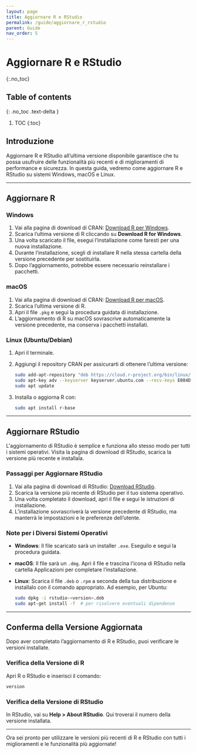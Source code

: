 ```yaml
---
layout: page
title: Aggiornare R e RStudio
permalink: /guide/aggiornare_r_rstudio
parent: Guide
nav_order: 5
---
```


# Aggiornare R e RStudio
{:.no_toc}

## Table of contents
{: .no_toc .text-delta }

1. TOC
{:toc}

## Introduzione

Aggiornare R e RStudio all’ultima versione disponibile garantisce che tu possa usufruire delle funzionalità più recenti e di miglioramenti di performance e sicurezza. In questa guida, vedremo come aggiornare R e RStudio su sistemi Windows, macOS e Linux.

---

## Aggiornare R

### Windows

1. Vai alla pagina di download di CRAN: [Download R per Windows](https://cran.r-project.org/bin/windows/base/).
2. Scarica l’ultima versione di R cliccando su **Download R for Windows**.
3. Una volta scaricato il file, esegui l’installazione come faresti per una nuova installazione.
4. Durante l’installazione, scegli di installare R nella stessa cartella della versione precedente per sostituirla.
5. Dopo l’aggiornamento, potrebbe essere necessario reinstallare i pacchetti. 

### macOS

1. Vai alla pagina di download di CRAN: [Download R per macOS](https://cran.r-project.org/bin/macosx/).
2. Scarica l’ultima versione di R.
3. Apri il file `.pkg` e segui la procedura guidata di installazione.
4. L’aggiornamento di R su macOS sovrascrive automaticamente la versione precedente, ma conserva i pacchetti installati.

### Linux (Ubuntu/Debian)

1. Apri il terminale.
2. Aggiungi il repository CRAN per assicurarti di ottenere l’ultima versione:

   ```bash
   sudo add-apt-repository "deb https://cloud.r-project.org/bin/linux/ubuntu $(lsb_release -cs)-cran40/"
   sudo apt-key adv --keyserver keyserver.ubuntu.com --recv-keys E084DAB9
   sudo apt update
   ```

3. Installa o aggiorna R con:

   ```bash
   sudo apt install r-base
   ```

---

## Aggiornare RStudio

L'aggiornamento di RStudio è semplice e funziona allo stesso modo per tutti i sistemi operativi. Visita la pagina di download di RStudio, scarica la versione più recente e installala.

### Passaggi per Aggiornare RStudio

1. Vai alla pagina di download di RStudio: [Download RStudio](https://posit.co/download/rstudio-desktop/).
2. Scarica la versione più recente di RStudio per il tuo sistema operativo.
3. Una volta completato il download, apri il file e segui le istruzioni di installazione.
4. L’installazione sovrascriverà la versione precedente di RStudio, ma manterrà le impostazioni e le preferenze dell’utente.

### Note per i Diversi Sistemi Operativi

- **Windows**: Il file scaricato sarà un installer `.exe`. Eseguilo e segui la procedura guidata.
- **macOS**: Il file sarà un `.dmg`. Apri il file e trascina l’icona di RStudio nella cartella Applicazioni per completare l’installazione.
- **Linux**: Scarica il file `.deb` o `.rpm` a seconda della tua distribuzione e installalo con il comando appropriato. Ad esempio, per Ubuntu:

   ```bash
   sudo dpkg -i rstudio-<version>.deb
   sudo apt-get install -f  # per risolvere eventuali dipendenze
   ```

---

## Conferma della Versione Aggiornata

Dopo aver completato l’aggiornamento di R e RStudio, puoi verificare le versioni installate.

### Verifica della Versione di R

Apri R o RStudio e inserisci il comando:

```r
version
```

### Verifica della Versione di RStudio

In RStudio, vai su **Help > About RStudio**. Qui troverai il numero della versione installata.

---

Ora sei pronto per utilizzare le versioni più recenti di R e RStudio con tutti i miglioramenti e le funzionalità più aggiornate!
